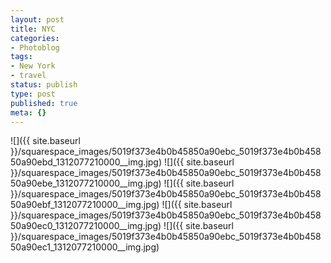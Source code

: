 ```yaml
---
layout: post
title: NYC
categories:
- Photoblog
tags:
- New York
- travel
status: publish
type: post
published: true
meta: {}
---
```


![]({{ site.baseurl }}/squarespace_images/5019f373e4b0b45850a90ebc_5019f373e4b0b45850a90ebd_1312077210000__img.jpg)
![]({{ site.baseurl }}/squarespace_images/5019f373e4b0b45850a90ebc_5019f373e4b0b45850a90ebe_1312077210000__img.jpg)
![]({{ site.baseurl }}/squarespace_images/5019f373e4b0b45850a90ebc_5019f373e4b0b45850a90ebf_1312077210000__img.jpg)
![]({{ site.baseurl }}/squarespace_images/5019f373e4b0b45850a90ebc_5019f373e4b0b45850a90ec0_1312077210000__img.jpg)
![]({{ site.baseurl }}/squarespace_images/5019f373e4b0b45850a90ebc_5019f373e4b0b45850a90ec1_1312077210000__img.jpg)
